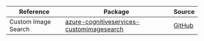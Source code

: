 | Reference | Package | Source |
|---|---|---|
|Custom Image Search|[azure-cognitiveservices-customimagesearch](https://repo1.maven.org/maven2/com/microsoft/azure/cognitiveservices/azure-cognitiveservices-customimagesearch)|[GitHub](https://github.com/Azure/azure-sdk-for-java/blob/main/)|
